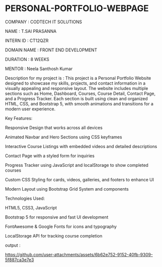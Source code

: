 # PERSONAL-PORTFOLIO-WEBPAGE

COMPANY : CODTECH IT SOLUTIONS

NAME : T.SAI PRASANNA

INTERN ID : CT12QZR

DOMAIN NAME : FRONT END DEVELOPMENT

DURATION : 8 WEEKS

MENTOR : Neela Santhosh Kumar

Description for my project is :   This project is a Personal Portfolio Website designed to showcase my skills, projects, and contact information in a visually appealing and responsive layout. The website includes multiple sections such as Home, Dashboard, Courses, Course Detail, Contact Page, and a Progress Tracker. Each section is built using clean and organized HTML, CSS, and Bootstrap 5, with smooth animations and transitions for a modern user experience.

Key Features:

Responsive Design that works across all devices

Animated Navbar and Hero Sections using CSS keyframes

Interactive Course Listings with embedded videos and detailed descriptions

Contact Page with a styled form for inquiries

Progress Tracker using JavaScript and localStorage to show completed courses

Custom CSS Styling for cards, videos, galleries, and footers to enhance UI

Modern Layout using Bootstrap Grid System and components

Technologies Used:

HTML5, CSS3, JavaScript

Bootstrap 5 for responsive and fast UI development

FontAwesome & Google Fonts for icons and typography

LocalStorage API for tracking course completion



output :

https://github.com/user-attachments/assets/6b62e752-9152-40fb-9309-5f887ca3e7e3


